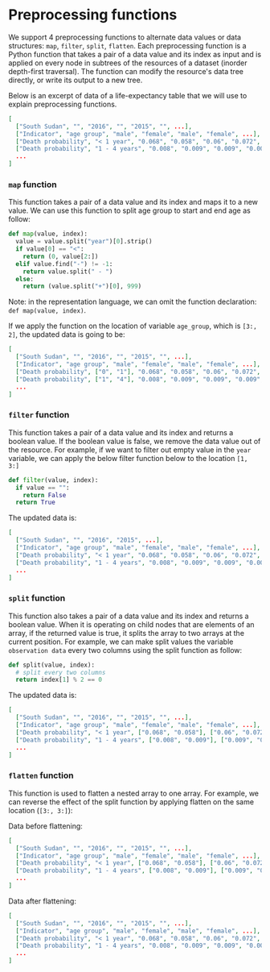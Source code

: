 # Preprocessing functions

We support 4 preprocessing functions to alternate data values or data structures: `map`, `filter`, `split`, `flatten`. 
Each preprocessing function is a Python function that takes a pair of a data value and its index as input and is applied on every node in subtrees of the resources of a dataset (inorder depth-first traversal).
The function can modify the resource's data tree directly, or write its output to a new tree.

Below is an excerpt of data of a life-expectancy table that we will use to explain preprocessing functions.

```json
[
  ["South Sudan", "", "2016", "", "2015", "", ...],
  ["Indicator", "age group", "male", "female", "male", "female", ...],
  ["Death probability", "< 1 year", "0.068", "0.058", "0.06", "0.072", ...],
  ["Death probability", "1 - 4 years", "0.008", "0.009", "0.009", "0.009", ...],
  ...
]
```

### `map` function

This function takes a pair of a data value and its index and maps it to a new value. We can use this function to split age group to start and end age as follow:

```python
def map(value, index):
  value = value.split("year")[0].strip()
  if value[0] == "<":
    return (0, value[2:])
  elif value.find("-") != -1:
    return value.split(" - ")
  else:
    return (value.split("+")[0], 999)
```

Note: in the representation language, we can omit the function declaration: `def map(value, index)`.

If we apply the function on the location of variable `age_group`, which is `[3:, 2]`, the updated data is going to be:
```json
[
  ["South Sudan", "", "2016", "", "2015", "", ...],
  ["Indicator", "age group", "male", "female", "male", "female", ...],
  ["Death probability", ["0", "1"], "0.068", "0.058", "0.06", "0.072", ...],
  ["Death probability", ["1", "4"], "0.008", "0.009", "0.009", "0.009", ...],
  ...
]
```

### `filter` function

This function takes a pair of a data value and its index and returns a boolean value. If the boolean value is false, we remove the data value out of the resource. For example, if we want to filter out empty value in the `year` variable, we can apply the below filter function below to the location `[1, 3:]`

```python
def filter(value, index):
  if value == "":
    return False
  return True
```
The updated data is:

```json
[
  ["South Sudan", "", "2016", "2015", ...],
  ["Indicator", "age group", "male", "female", "male", "female", ...],
  ["Death probability", "< 1 year", "0.068", "0.058", "0.06", "0.072", ...],
  ["Death probability", "1 - 4 years", "0.008", "0.009", "0.009", "0.009", ...],
  ...
]
```

### `split` function

This function also takes a pair of a data value and its index and returns a boolean value. When it is operating on child nodes that are elements of an array, if the returned value is true, it splits the array to two arrays at the current position. For example, we can make split values the variable `observation data` every two columns using the split function as follow:

```python
def split(value, index):
  # split every two columns
  return index[1] % 2 == 0
```

The updated data is:

```json
[
  ["South Sudan", "", "2016", "", "2015", "", ...],
  ["Indicator", "age group", "male", "female", "male", "female", ...],
  ["Death probability", "< 1 year", ["0.068", "0.058"], ["0.06", "0.072"], ...],
  ["Death probability", "1 - 4 years", ["0.008", "0.009"], ["0.009", "0.009"], ...],
  ...
]
```

### `flatten` function

This function is used to flatten a nested array to one array. For example, we can reverse the effect of the split function by applying flatten on the same location (`[3:, 3:]`):

Data before flattening:

```json
[
  ["South Sudan", "", "2016", "", "2015", "", ...],
  ["Indicator", "age group", "male", "female", "male", "female", ...],
  ["Death probability", "< 1 year", ["0.068", "0.058"], ["0.06", "0.072"], ...],
  ["Death probability", "1 - 4 years", ["0.008", "0.009"], ["0.009", "0.009"], ...],
  ...
]
```

Data after flattening:
```json
[
  ["South Sudan", "", "2016", "", "2015", "", ...],
  ["Indicator", "age group", "male", "female", "male", "female", ...],
  ["Death probability", "< 1 year", "0.068", "0.058", "0.06", "0.072", ...],
  ["Death probability", "1 - 4 years", "0.008", "0.009", "0.009", "0.009", ...],
  ...
]
```
